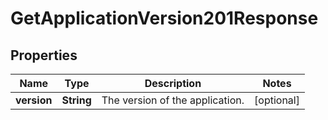 

# GetApplicationVersion201Response


## Properties

| Name | Type | Description | Notes |
|------------ | ------------- | ------------- | -------------|
|**version** | **String** | The version of the application. |  [optional] |



